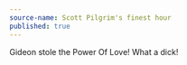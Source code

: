 ```yaml
---
source-name: Scott Pilgrim's finest hour
published: true
---
```


<p>Gideon stole the Power Of Love! What a dick!</p>


